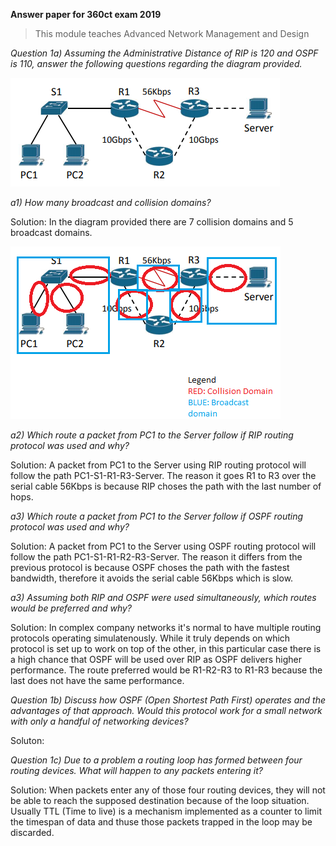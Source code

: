 **Answer paper for 360ct exam 2019**
>This module teaches Advanced Network Management and Design 

*Question 1a) Assuming the Administrative Distance of RIP is 120 and OSPF is 110, answer the following questions regarding the diagram provided.*
 
 ![Image of Diagram 1](https://github.com/uniosm/Coventry-University/blob/master/Exams/360ct/2019/images/diagram%20q1.png?raw=true)

*a1) How many broadcast and collision domains?*

Solution: In the diagram provided there are 7 collision domains and 5 broadcast domains. 

![Image of Diagram 1](https://github.com/uniosm/Coventry-University/blob/master/Exams/360ct/2019/images/solution.png?raw=true)


*a2) Which route a packet from PC1 to the Server follow if RIP routing protocol was used and why?*

Solution: A packet from PC1 to the Server using RIP routing protocol will follow the path PC1-S1-R1-R3-Server. The reason it
goes R1 to R3 over the serial cable 56Kbps is because RIP choses the path with the last number of hops. 


*a3) Which route a packet from PC1 to the Server follow if OSPF routing protocol was used and why?*

Solution: A packet from PC1 to the Server using OSPF routing protocol will follow the path PC1-S1-R1-R2-R3-Server. The reason it
differs from the previous protocol is because OSPF choses the path with the fastest bandwidth, therefore it avoids the serial cable
56Kbps which is slow. 


*a3) Assuming both RIP and OSPF were used simultaneously, which routes would be preferred and why?*

Solution: In complex company networks it's normal to have multiple routing protocols operating simulatenously. While it truly depends
on which protocol is set up to work on top of the other, in this particular case there is a high chance that OSPF will be used over
RIP as OSPF delivers higher performance. The route preferred would be R1-R2-R3 to R1-R3 because the last does not have the same
performance. 


*Question 1b) Discuss how OSPF (Open Shortest Path First) operates and the advantages of that approach. Would this protocol work for a small network with only a handful of networking devices?*

Soluton: 

*Question 1c) Due to a problem a routing loop has formed between four routing devices. What will happen to any packets entering it?*

Solution: When packets enter any of those four routing devices, they will not be able to reach the supposed destination because of the loop situation. Usually TTL (Time to live) is a mechanism implemented as a counter to limit the timespan of data and thuse those packets trapped in the loop may be discarded. 
